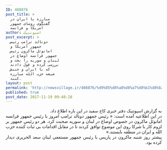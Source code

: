 ```yaml
---
ID: 408876
post_title: >
  مبارزه با ایران در
  گفتگوی روسای جمهور
  آمریکا و فرانسه
author: اسپوتنیک
post_excerpt: >
  دونالد ترامپ رئیس
  جمهور آمریکا و
  امانوئل ماکرون رئیس
  جمهور فرانسه اوضاع در
  لبنان و سوریه را بحث و
  بررسی کرده و قول دادند
  که با ایران و جنبش
  شیعه حزب الله مبارزه
  کنند.
layout: post
permalink: 'http://newsvillage.ir/408876/%d9%85%d8%a8%d8%a7%d8%b1%d8%b2%d9%87-%d8%a8%d8%a7-%d8%a7%db%8c%d8%b1%d8%a7%d9%86-%d8%af%d8%b1-%da%af%d9%81%d8%aa%da%af%d9%88%db%8c-%d8%b1%d9%88%d8%b3%d8%a7%db%8c-%d8%ac%d9%85%d9%87%d9%88%d8%b1-%d8%a2/'
published: true
post_date: 2017-11-19 09:48:28
---
```

<div><p style="text-align: justify;" dir="rtl">&#1576;&#1607; &#1711;&#1586;&#1575;&#1585;&#1588; &#1575;&#1587;&#1662;&#1608;&#1578;&#1606;&#1740;&#1705; &#1583;&#1601;&#1578;&#1585; &#1582;&#1576;&#1585;&#1740; &#1705;&#1575;&#1582; &#1587;&#1601;&#1740;&#1583; &#1583;&#1585; &#1575;&#1740;&#1606; &#1576;&#1575;&#1585;&#1607; &#1575;&#1591;&#1604;&#1575;&#1593; &#1583;&#1575;&#1583;. <br>&#1583;&#1585; &#1575;&#1740;&#1606; &#1575;&#1591;&#1604;&#1575;&#1593;&#1740;&#1607; &#1570;&#1605;&#1583;&#1607; &#1575;&#1587;&#1578;: &laquo; &#1585;&#1574;&#1740;&#1587; &#1580;&#1605;&#1607;&#1608;&#1585; &#1583;&#1608;&#1606;&#1575;&#1604;&#1583; &#1578;&#1585;&#1575;&#1605;&#1662; &#1575;&#1605;&#1585;&#1608;&#1586; &#1576;&#1575; &#1585;&#1574;&#1740;&#1587; &#1580;&#1605;&#1607;&#1608;&#1585; &#1601;&#1585;&#1575;&#1606;&#1587;&#1607; &#1575;&#1605;&#1575;&#1606;&#1608;&#1574;&#1604; &#1605;&#1575;&#1705;&#1585;&#1608;&#1606; &#1583;&#1585; &#1582;&#1589;&#1608;&#1589; &#1575;&#1608;&#1590;&#1575;&#1593; &#1583;&#1585; &#1604;&#1576;&#1606;&#1575;&#1606; &#1608; &#1587;&#1608;&#1585;&#1740;&#1607; &#1589;&#1581;&#1576;&#1578; &#1705;&#1585;&#1583;. &#1607;&#1585; &#1583;&#1608; &#1585;&#1574;&#1740;&#1587; &#1580;&#1605;&#1607;&#1608;&#1585; &#1576;&#1585; &#1604;&#1586;&#1608;&#1605; &#1705;&#1575;&#1585; &#1576;&#1575; &#1588;&#1585;&#1705;&#1575; &#1585;&#1608;&#1740; &#1575;&#1740;&#1606; &#1605;&#1608;&#1590;&#1608;&#1593; &#1578;&#1608;&#1575;&#1601;&#1602; &#1705;&#1585;&#1583;&#1606;&#1583; &#1578;&#1575; &#1583;&#1585; &#1605;&#1602;&#1575;&#1576;&#1604; &#1575;&#1602;&#1583;&#1575;&#1605;&#1575;&#1578; &#1576;&#1740; &#1579;&#1576;&#1575;&#1578; &#1705;&#1606;&#1606;&#1583;&#1607; &#1581;&#1586;&#1576; &#1575;&#1604;&#1604;&#1607; &#1608; &#1575;&#1740;&#1585;&#1575;&#1606; &#1583;&#1585; &#1605;&#1606;&#1591;&#1602;&#1607; &#1576;&#1575;&#1740;&#1587;&#1578;&#1606;&#1583;.&raquo; <br>&#1662;&#1740;&#1588;&#1578;&#1585; &#1585;&#1608;&#1586; &#1588;&#1606;&#1576;&#1607; &#1605;&#1575;&#1705;&#1585;&#1608;&#1606; &#1583;&#1585; &#1662;&#1575;&#1585;&#1740;&#1587; &#1576;&#1575; &#1585;&#1574;&#1740;&#1587; &#1580;&#1605;&#1607;&#1608;&#1585; &#1605;&#1587;&#1578;&#1593;&#1601;&#1740; &#1604;&#1576;&#1606;&#1575;&#1606; &#1587;&#1593;&#1583; &#1575;&#1604;&#1581;&#1585;&#1740;&#1585;&#1740; &#1583;&#1740;&#1583;&#1575;&#1585; &#1705;&#1585;&#1583;&#1607; &#1576;&#1608;&#1583;.</p></div>